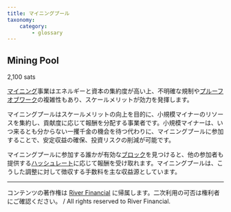 ```yaml
---
title: マイニングプール
taxonomy:
    category:
        - glossary
---
```


## Mining Pool
2,100 sats

[マイニング](https://lostinbitcoin.sakuraweb.com/glossary/mining/)事業はエネルギーと資本の集約度が高い上、不明確な規制や[プルーフオブワーク](https://lostinbitcoin.sakuraweb.com/glossary/pow/)の複雑性もあり、スケールメリットが効力を発揮します。

マイニングプールはスケールメリットの向上を目的に、小規模マイナーのリソースを集約し、貢献度に応じて報酬を分配する事業者です。小規模マイナーは、いつ来るとも分からない一攫千金の機会を待つ代わりに、マイニングプールに参加することで、安定収益の確保、投資リスクの削減が可能です。

マイニングプールに参加する誰かが有効な[ブロック](https://lostinbitcoin.sakuraweb.com/glossary/block/)を見つけると、他の参加者も提供する[ハッシュレート](https://lostinbitcoin.sakuraweb.com/glossary/hash_rate/)に応じて報酬を受け取れます。マイニングプールは、こうした調整に対して徴収する手数料を主な収益源としています。

---
コンテンツの著作権は [River Financial](https://river.com/) に帰属します。二次利用の可否は権利者にご確認ください。 / All rights reserved to River Financial.
